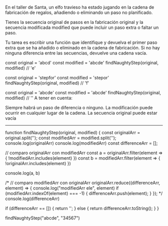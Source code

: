 En el taller de Santa, un elfo travieso ha estado jugando en la cadena de fabricación de regalos, añadiendo o eliminando un paso no planificado.

Tienes la secuencia original de pasos en la fabricación original y la secuencia modificada modified que puede incluir un paso extra o faltar un paso.

Tu tarea es escribir una función que identifique y devuelva el primer paso extra que se ha añadido o eliminado en la cadena de fabricación. Si no hay ninguna diferencia entre las secuencias, devuelve una cadena vacía.

const original = 'abcd'
const modified = 'abcde'
findNaughtyStep(original, modified) // 'e'

const original = 'stepfor'
const modified = 'stepor'
findNaughtyStep(original, modified) // 'f'

const original = 'abcde'
const modified = 'abcde'
findNaughtyStep(original, modified) // ''
A tener en cuenta:

Siempre habrá un paso de diferencia o ninguno.
La modificación puede ocurrir en cualquier lugar de la cadena.
La secuencia original puede estar vacía



----

function findNaughtyStep(original, modified) {
  const originalArr = original.split('');
  const modifiedArr = modified.split('');
  console.log(originalArr)
  console.log(modifiedArr)
  const differenceArr = [];

  // comparo originalArr con modifiedArr
  const a = originalArr.filter(element => { !modifiedArr.includes(element) })
  const b = modifiedArr.filter(element => { !originalArr.includes(element) })

  console.log(a, b)

  /*   // comparo modifiedArr con originalArr
    originalArr.reduce((differenceArr, element) => {
      console.log("modifiedArr ele", element)
      if (modifiedArr.indexOf(element) === -1) {
        differenceArr.push(element);
      }
    });
   */
  console.log(differenceArr)

  if (differenceArr == []) {
    return '';
  } else {
    return differenceArr.toString();
  }
}

findNaughtyStep("abcde", "34567")